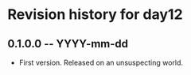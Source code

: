 # Revision history for day12

## 0.1.0.0 -- YYYY-mm-dd

* First version. Released on an unsuspecting world.
